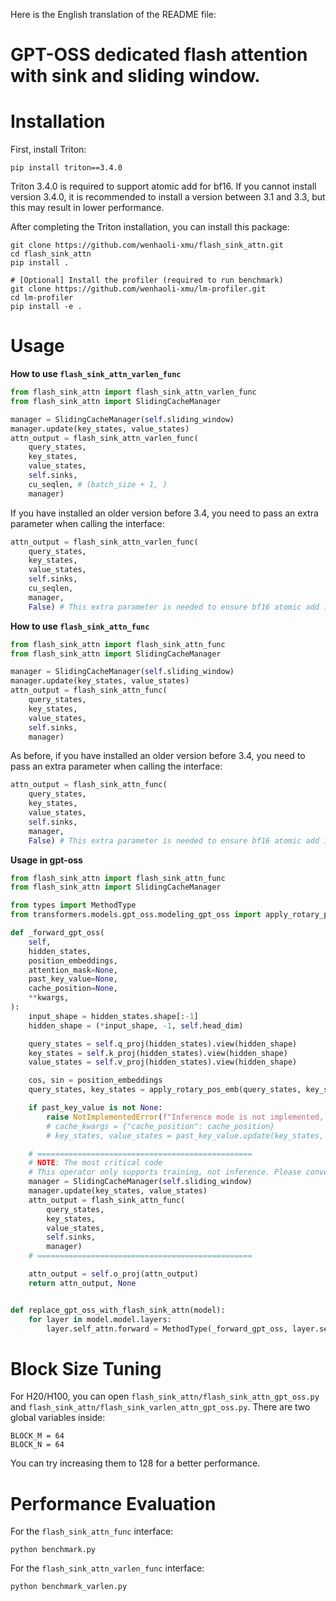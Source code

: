 Here is the English translation of the README file:

# GPT-OSS dedicated flash attention with sink and sliding window.

# Installation

First, install Triton:

```
pip install triton==3.4.0
```

Triton 3.4.0 is required to support atomic add for bf16.
If you cannot install version 3.4.0, it is recommended to install a version between 3.1 and 3.3, but this may result in lower performance.

After completing the Triton installation, you can install this package:

```
git clone https://github.com/wenhaoli-xmu/flash_sink_attn.git
cd flash_sink_attn
pip install .
```

```
# [Optional] Install the profiler (required to run benchmark)
git clone https://github.com/wenhaoli-xmu/lm-profiler.git
cd lm-profiler
pip install -e .
```

# Usage

**How to use `flash_sink_attn_varlen_func`**

```python
from flash_sink_attn import flash_sink_attn_varlen_func
from flash_sink_attn import SlidingCacheManager

manager = SlidingCacheManager(self.sliding_window)
manager.update(key_states, value_states)
attn_output = flash_sink_attn_varlen_func(
    query_states,
    key_states,
    value_states,
    self.sinks,
    cu_seqlen, # (batch_size + 1, )
    manager)
```

If you have installed an older version before 3.4, you need to pass an extra parameter when calling the interface:

```python
attn_output = flash_sink_attn_varlen_func(
    query_states,
    key_states,
    value_states,
    self.sinks,
    cu_seqlen,
    manager,
    False) # This extra parameter is needed to ensure bf16 atomic add is not used
```

**How to use `flash_sink_attn_func`**

```python
from flash_sink_attn import flash_sink_attn_func
from flash_sink_attn import SlidingCacheManager

manager = SlidingCacheManager(self.sliding_window)
manager.update(key_states, value_states)
attn_output = flash_sink_attn_func(
    query_states,
    key_states,
    value_states,
    self.sinks,
    manager)
```

As before, if you have installed an older version before 3.4, you need to pass an extra parameter when calling the interface:

```python
attn_output = flash_sink_attn_func(
    query_states,
    key_states,
    value_states,
    self.sinks,
    manager,
    False) # This extra parameter is needed to ensure bf16 atomic add is not used
```

**Usage in gpt-oss**

```python
from flash_sink_attn import flash_sink_attn_func
from flash_sink_attn import SlidingCacheManager

from types import MethodType
from transformers.models.gpt_oss.modeling_gpt_oss import apply_rotary_pos_emb

def _forward_gpt_oss(
    self,
    hidden_states,
    position_embeddings,
    attention_mask=None,
    past_key_value=None,
    cache_position=None,
    **kwargs,
):
    input_shape = hidden_states.shape[:-1]
    hidden_shape = (*input_shape, -1, self.head_dim)

    query_states = self.q_proj(hidden_states).view(hidden_shape)
    key_states = self.k_proj(hidden_states).view(hidden_shape)
    value_states = self.v_proj(hidden_states).view(hidden_shape)

    cos, sin = position_embeddings
    query_states, key_states = apply_rotary_pos_emb(query_states, key_states, cos, sin)

    if past_key_value is not None:
        raise NotImplementedError(f"Inference mode is not implemented, please switch to eager attention.")
        # cache_kwargs = {"cache_position": cache_position}
        # key_states, value_states = past_key_value.update(key_states, value_states, self.layer_idx, cache_kwargs)

    # ================================================
    # NOTE: The most critical code
    # This operator only supports training, not inference. Please convert to eager attention for inference.
    manager = SlidingCacheManager(self.sliding_window)
    manager.update(key_states, value_states)
    attn_output = flash_sink_attn_func(
        query_states,
        key_states,
        value_states,
        self.sinks,
        manager)
    # ================================================

    attn_output = self.o_proj(attn_output)
    return attn_output, None


def replace_gpt_oss_with_flash_sink_attn(model):
    for layer in model.model.layers:
        layer.self_attn.forward = MethodType(_forward_gpt_oss, layer.self_attn)
```

# Block Size Tuning


For H20/H100, you can open `flash_sink_attn/flash_sink_attn_gpt_oss.py` and `flash_sink_attn/flash_sink_varlen_attn_gpt_oss.py`. There are two global variables inside:

```
BLOCK_M = 64
BLOCK_N = 64
```

You can try increasing them to 128 for a better performance.

# Performance Evaluation

For the `flash_sink_attn_func` interface:

```
python benchmark.py
```

For the `flash_sink_attn_varlen_func` interface:

```
python benchmark_varlen.py
```